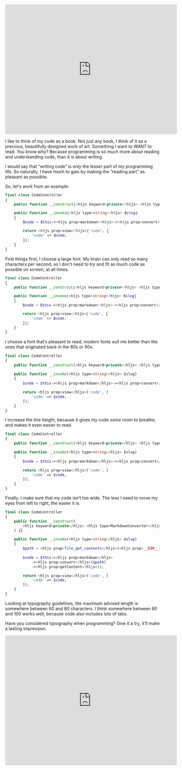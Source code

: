 <style>
.fonts-01 code {
    font-size: 12px;
    line-height: 1.1em;
    font-family: "Courier New", monospace;
}

.fonts-02 code {
    line-height: 1.1em;
    font-family: "Courier New", monospace;
}

.fonts-03 code {
    line-height: 1.2em;
}
</style>

<p><iframe width="560" height="422" src="https://www.youtube.com/embed/1UxQX00BZug" title="YouTube video player" frameborder="0" allow="accelerometer; autoplay; clipboard-write; encrypted-media; gyroscope; picture-in-picture" allowfullscreen></iframe></p>

I like to think of my code as a book. Not just any book, I think of it as a precious, beautifully designed work of art. Something I want to _WANT_ to read. You know why? Because programming is so much more about reading and understanding code, than it is about writing.

I would say that “writing code” is only the lesser part of my programming life. So naturally, I have much to gain by making the “reading part” as pleasant as possible.

So, let's work from an example:

<div class="fonts-01">

```php
final class CodeController
{
    public function __construct(<hljs keyword>private</hljs> <hljs type>MarkdownConverter</hljs> <hljs prop>$markdown</hljs>) {}

    public function __invoke(<hljs type>string</hljs> $slug)
    {
        $code = $this-><hljs prop>markdown</hljs>-><hljs prop>convert</hljs>(<hljs prop>file_get_contents</hljs>(<hljs prop>__DIR__</hljs> . "/code/{$slug}.md"))-><hljs prop>getContent</hljs>();

        return <hljs prop>view</hljs>('code', [
            'code' => $code,
        ]);
    }
}
```

</div>

First things first, I choose a large font. My brain can only read so many characters per second, so I don’t need to try and fit as much code as possible on screen, at all times.


<div class="fonts-02">

```php
final class CodeController
{
    public function __construct(<hljs keyword>private</hljs> <hljs type>MarkdownConverter</hljs> <hljs prop>$markdown</hljs>) {}

    public function __invoke(<hljs type>string</hljs> $slug)
    {
        $code = $this-><hljs prop>markdown</hljs>-><hljs prop>convert</hljs>(<hljs prop>file_get_contents</hljs>(<hljs prop>__DIR__</hljs> . "/code/{$slug}.md"))-><hljs prop>getContent</hljs>();

        return <hljs prop>view</hljs>('code', [
            'code' => $code,
        ]);
    }
}
```

</div>

I choose a font that’s pleasant to read, modern fonts suit me better than the ones that originated back in the 80s or 90s.


<div class="fonts-03">

```php
final class CodeController
{
    public function __construct(<hljs keyword>private</hljs> <hljs type>MarkdownConverter</hljs> <hljs prop>$markdown</hljs>) {}

    public function __invoke(<hljs type>string</hljs> $slug)
    {
        $code = $this-><hljs prop>markdown</hljs>-><hljs prop>convert</hljs>(<hljs prop>file_get_contents</hljs>(<hljs prop>__DIR__</hljs> . "/code/{$slug}.md"))-><hljs prop>getContent</hljs>();

        return <hljs prop>view</hljs>('code', [
            'code' => $code,
        ]);
    }
}
```

</div>

I increase the line height, because it gives my code some room to breathe, and makes it even easier to read.


```php
final class CodeController
{
    public function __construct(<hljs keyword>private</hljs> <hljs type>MarkdownConverter</hljs> <hljs prop>$markdown</hljs>) {}

    public function __invoke(<hljs type>string</hljs> $slug)
    {
        $code = $this-><hljs prop>markdown</hljs>-><hljs prop>convert</hljs>(<hljs prop>file_get_contents</hljs>(<hljs prop>__DIR__</hljs> . "/code/{$slug}.md"))-><hljs prop>getContent</hljs>();

        return <hljs prop>view</hljs>('code', [
            'code' => $code,
        ]);
    }
}
```

Finally, I make sure that my code isn’t too wide. The less I need to move my eyes from left to right, the easier it is.


```php
final class CodeController
{
    public function __construct(
        <hljs keyword>private</hljs> <hljs type>MarkdownConverter</hljs> <hljs prop>$markdown</hljs>,
    ) {}

    public function __invoke(<hljs type>string</hljs> $slug)
    {
        $path = <hljs prop>file_get_contents</hljs>(<hljs prop>__DIR__</hljs> . "/code/{$slug}.md");
        
        $code = $this-><hljs prop>markdown</hljs>
            -><hljs prop>convert</hljs>($path)
            -><hljs prop>getContent</hljs>();

        return <hljs prop>view</hljs>('code', [
            'code' => $code,
        ]);
    }
}
```

Looking at typography guidelines, the maximum advised length is somewhere between 60 and 80 characters. I think somewhere between 80 and 100 works well, because code also includes lots of tabs.

Have you considered typography when programming? Give it a try, it’ll make a lasting impression.

<p><iframe width="560" height="422" src="https://www.youtube.com/embed/1UxQX00BZug" title="YouTube video player" frameborder="0" allow="accelerometer; autoplay; clipboard-write; encrypted-media; gyroscope; picture-in-picture" allowfullscreen></iframe></p>